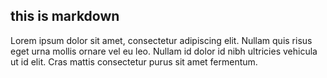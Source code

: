 ## this is markdown

Lorem ipsum dolor sit amet, consectetur adipiscing elit. Nullam quis risus eget urna mollis ornare vel eu leo. Nullam id dolor id nibh ultricies vehicula ut id elit. Cras mattis consectetur purus sit amet fermentum.
